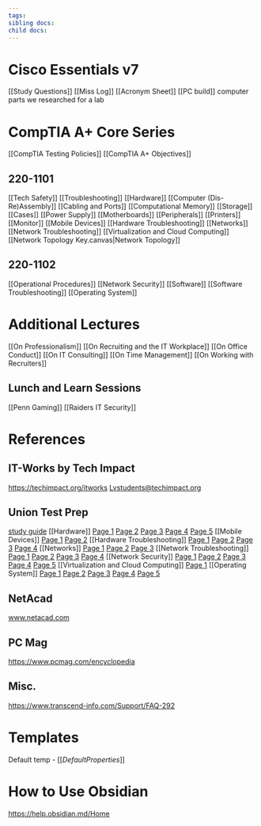 ```yaml
---
tags: 
sibling docs: 
child docs:
---
```

# Cisco Essentials v7
[[Study Questions]]
[[Miss Log]]
[[Acronym Sheet]]
[[PC build]]
computer parts we researched for a lab
# CompTIA A+ Core Series
[[CompTIA Testing Policies]]
[[CompTIA A+ Objectives]]
## 220-1101
[[Tech Safety]]
	[[Troubleshooting]]
[[Hardware]]
	[[Computer (Dis-Re)Assembly]]
	[[Cabling and Ports]]
	[[Computational Memory]]
	[[Storage]]
	[[Cases]]
	[[Power Supply]]
	[[Motherboards]]
	[[Peripherals]]
		[[Printers]]
		[[Monitor]]
	[[Mobile Devices]]
	[[Hardware Troubleshooting]]
[[Networks]]
	[[Network Troubleshooting]]
	[[Virtualization and Cloud Computing]]
	[[Network Topology Key.canvas|Network Topology]]

## 220-1102
[[Operational Procedures]]
[[Network Security]]
[[Software]]
	[[Software Troubleshooting]]
	[[Operating System]]

# Additional Lectures
[[On Professionalism]]
[[On Recruiting and the IT Workplace]]
[[On Office Conduct]]
[[On IT Consulting]]
[[On Time Management]]
[[On Working with Recruiters]]
## Lunch and Learn Sessions
[[Penn Gaming]]
[[Raiders IT Security]]
# References
## IT-Works by Tech Impact
https://techimpact.org/itworks
Lvstudents@techimpact.org

## Union Test Prep
[study guide](https://uniontestprep.com/comptia-a-core-series-exam/study-guide)
[[Hardware]]
	[Page 1](https://uniontestprep.com/comptia-a-core-series-exam/study-guide/220-1101-hardware/pages/1)
	[Page 2](https://uniontestprep.com/comptia-a-core-series-exam/study-guide/220-1101-hardware/pages/2)
	[Page 3](https://uniontestprep.com/comptia-a-core-series-exam/study-guide/220-1101-hardware/pages/3)
	[Page 4](https://uniontestprep.com/comptia-a-core-series-exam/study-guide/220-1101-hardware/pages/4)
	[Page 5](https://uniontestprep.com/comptia-a-core-series-exam/study-guide/220-1101-hardware/pages/5)
[[Mobile Devices]]
	[Page 1](https://uniontestprep.com/comptia-a-core-series-exam/study-guide/220-1101-mobile-devices/pages/1)
	[Page 2]()
[[Hardware Troubleshooting]]
	[Page 1](https://uniontestprep.com/comptia-a-core-series-exam/study-guide/220-1101-hardware-and-network-troubleshooting/pages/1)
	[Page 2](https://uniontestprep.com/comptia-a-core-series-exam/study-guide/220-1101-hardware-and-network-troubleshooting/pages/2)
	[Page 3](https://uniontestprep.com/comptia-a-core-series-exam/study-guide/220-1101-hardware-and-network-troubleshooting/pages/3)
	[Page 4](https://uniontestprep.com/comptia-a-core-series-exam/study-guide/220-1101-hardware-and-network-troubleshooting/pages/4)
[[Networks]]
	[Page 1](https://uniontestprep.com/comptia-a-core-series-exam/study-guide/220-1101-networking/pages/1)
	[Page 2](https://uniontestprep.com/comptia-a-core-series-exam/study-guide/220-1101-networking/pages/2)
	[Page 3](https://uniontestprep.com/comptia-a-core-series-exam/study-guide/220-1101-networking/pages/3)
[[Network Troubleshooting]]
	[Page 1](https://uniontestprep.com/comptia-a-core-series-exam/study-guide/220-1101-hardware-and-network-troubleshooting/pages/1)
	[Page 2](https://uniontestprep.com/comptia-a-core-series-exam/study-guide/220-1101-hardware-and-network-troubleshooting/pages/2)
	[Page 3](https://uniontestprep.com/comptia-a-core-series-exam/study-guide/220-1101-hardware-and-network-troubleshooting/pages/3)
	[Page 4](https://uniontestprep.com/comptia-a-core-series-exam/study-guide/220-1101-hardware-and-network-troubleshooting/pages/4)
[[Network Security]]
	[Page 1](https://uniontestprep.com/comptia-a-core-series-exam/study-guide/220-1102-security/pages/1)
	[Page 2](https://uniontestprep.com/comptia-a-core-series-exam/study-guide/220-1102-security/pages/2)
	[Page 3](https://uniontestprep.com/comptia-a-core-series-exam/study-guide/220-1102-security/pages/3)
	[Page 4](https://uniontestprep.com/comptia-a-core-series-exam/study-guide/220-1102-security/pages/4)
	[Page 5](https://uniontestprep.com/comptia-a-core-series-exam/study-guide/220-1102-security/pages/5)
[[Virtualization and Cloud Computing]]
	[Page 1](https://uniontestprep.com/comptia-a-core-series-exam/study-guide/220-1101-virtualization-and-cloud-computing/pages/1)
[[Operating System]]
	[Page 1](https://uniontestprep.com/comptia-a-core-series-exam/study-guide/220-1102-operating-systems/pages/1)
	[Page 2](https://uniontestprep.com/comptia-a-core-series-exam/study-guide/220-1102-operating-systems/pages/2)
	[Page 3](https://uniontestprep.com/comptia-a-core-series-exam/study-guide/220-1102-operating-systems/pages/3)
	[Page 4](https://uniontestprep.com/comptia-a-core-series-exam/study-guide/220-1102-operating-systems/pages/4)
	[Page 5](https://uniontestprep.com/comptia-a-core-series-exam/study-guide/220-1102-operating-systems/pages/5)
## NetAcad
www.netacad.com

## PC Mag
https://www.pcmag.com/encyclopedia

## Misc.
https://www.transcend-info.com/Support/FAQ-292

# Templates
Default temp - [[_DefaultProperties_]]

# How to Use Obsidian
https://help.obsidian.md/Home

